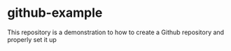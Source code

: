 # github-example
This repository is a demonstration to how to create a Github repository and properly set it up
